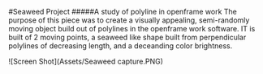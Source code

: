 #Seaweed Project 
#####A study of polyline in openframe work 
The purpose of this piece was to create a visually appealing, semi-randomly moving object build out of polylines in the openframe work software. IT is built of 2 moving points, a seaweed like shape built from perpendicular polylines of decreasing length, and a deceanding color brightness. 

![Screen Shot](Assets/Seaweed capture.PNG)